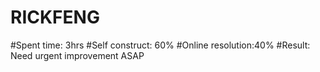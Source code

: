 # RICKFENG
#Spent time: 3hrs
#Self construct: 60%
#Online resolution:40%
#Result: Need urgent improvement ASAP

